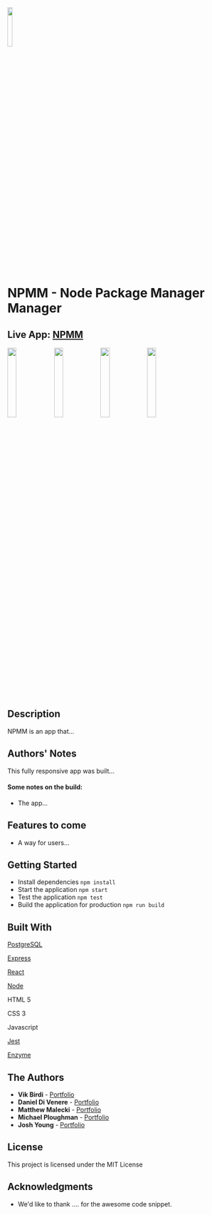 <img src="logo" width="15%">

# NPMM - Node Package Manager Manager

## Live App: [NPMM](http://)

<p float="left"><img src="mobile screenshot 1" width="20%">  <img src="mobile screenshot 2" width="20%"> <img src="mobile screenshot 3" width="20%"> <img src="mobile screenshot 4" width="20%"></p>

## Description

NPMM is an app that...

## Authors' Notes

This fully responsive app was built...

#### Some notes on the build:

- The app...

## Features to come

- A way for users...

## Getting Started

- Install dependencies `npm install`
- Start the application `npm start`
- Test the application `npm test`
- Build the application for production `npm run build`

## Built With

[PostgreSQL](https://www.postgresql.org/)

[Express](https://expressjs.com/)

[React](https://reactjs.org/)

[Node](https://nodejs.org/en/)

HTML 5

CSS 3

Javascript

[Jest](https://jestjs.io/)

[Enzyme](https://enzymejs.github.io/enzyme/)

## The Authors

- **Vik Birdi** - [Portfolio](https://)
- **Daniel Di Venere** - [Portfolio](https://)
- **Matthew Malecki** - [Portfolio](https://)
- **Michael Ploughman** - [Portfolio](https://)
- **Josh Young** - [Portfolio](https://joshyoung.net)

## License

This project is licensed under the MIT License

## Acknowledgments

- We'd like to thank .... for the awesome code snippet.
